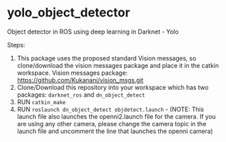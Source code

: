 # yolo_object_detector
Object detector in ROS using deep learning in Darknet - Yolo

Steps:
1) This package uses the proposed standard Vision messages, so clone/download the vision messages package and place it in the catkin workspace. Vision messages package: https://github.com/Kukanani/vision_msgs.git
2) Clone/Download this repository into your workspace which has two packages: `darknet_ros` and `dn_object_detect` 
3) RUN `catkin_make`
4) RUN `roslaunch dn_object_detect objdetect.launch` - (NOTE: This launch file also launches the openni2.launch file for the camera. If you are using any other camera, please change the camera topic in the launch file and uncomment the line that launches the openni camera)
